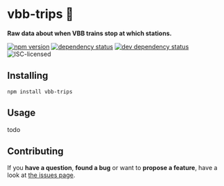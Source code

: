 # vbb-trips 🚏

**Raw data about when VBB trains stop at which stations.**

[![npm version](https://img.shields.io/npm/v/vbb-trips.svg)](https://www.npmjs.com/package/vbb-trips)
[![dependency status](https://img.shields.io/david/derhuerst/vbb-trips.svg)](https://david-dm.org/derhuerst/vbb-trips)
[![dev dependency status](https://img.shields.io/david/dev/derhuerst/vbb-trips.svg)](https://david-dm.org/derhuerst/vbb-trips#info=devDependencies)
![ISC-licensed](https://img.shields.io/github/license/derhuerst/vbb-trips.svg)


## Installing

```shell
npm install vbb-trips
```


## Usage

todo


## Contributing

If you **have a question**, **found a bug** or want to **propose a feature**, have a look at [the issues page](https://github.com/derhuerst/vbb-trips/issues).
